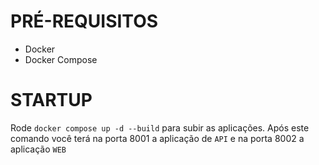 # PRÉ-REQUISITOS

- Docker
- Docker Compose

# STARTUP

Rode `docker compose up -d --build` para subir as aplicações.
Após este comando você terá na porta 8001 a aplicação de `API` e na porta 8002 a aplicação `WEB`
